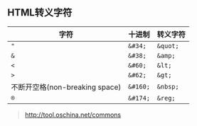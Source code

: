 ## HTML转义字符

字符|十进制|转义字符
---|---|---
`"`|`&#34;`|`&quot;`
`&`|`&#38;`|`&amp;`
`<`|`&#60;`|`&lt;`
`>`|`&#62;`|`&gt;`
不断开空格(non-breaking space)|`&#160;`|`&nbsp;`
`®`|`&#174;`|`&reg;`

> http://tool.oschina.net/commons
